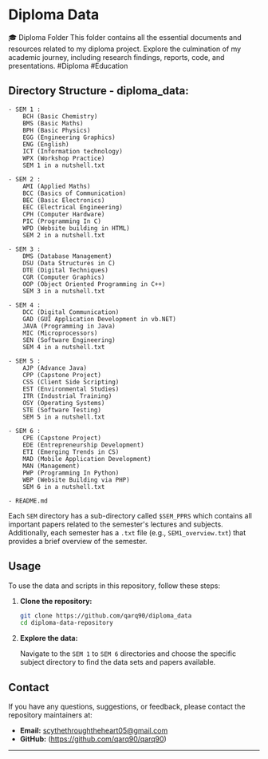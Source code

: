 # Diploma Data
🎓 Diploma Folder This folder contains all the essential documents and resources related to my diploma project. Explore the culmination of my academic journey, including research findings, reports, code, and presentations. #Diploma #Education

## Directory Structure - diploma_data:

    - SEM 1 :
        BCH (Basic Chemistry)
        BMS (Basic Maths)
        BPH (Basic Physics)
        EGG (Engineering Graphics)
        ENG (English)
        ICT (Information technology)
        WPX (Workshop Practice)
        SEM 1 in a nutshell.txt
        
    - SEM 2 :
        AMI (Applied Maths)
        BCC (Basics of Communication)
        BEC (Basic Electronics)
        EEC (Electrical Engineering)
        CPH (Computer Hardware)
        PIC (Programming In C)
        WPD (Website building in HTML)
        SEM 2 in a nutshell.txt

    - SEM 3 :
        DMS (Database Management)
        DSU (Data Structures in C)
        DTE (Digital Techniques)
        CGR (Computer Graphics)
        OOP (Object Oriented Programming in C++)
        SEM 3 in a nutshell.txt

    - SEM 4 :
        DCC (Digital Communication)
        GAD (GUI Application Development in vb.NET)
        JAVA (Programming in Java)
        MIC (Microprocessors)
        SEN (Software Engineering)
        SEM 4 in a nutshell.txt

    - SEM 5 :
        AJP (Advance Java)
        CPP (Capstone Project)
        CSS (Client Side Scripting)
        EST (Environmental Studies)
        ITR (Industrial Training)
        OSY (Operating Systems)
        STE (Software Testing)
        SEM 5 in a nutshell.txt

    - SEM 6 :
        CPE (Capstone Project)
        EDE (Entrepreneurship Development)
        ETI (Emerging Trends in CS)
        MAD (Mobile Application Development)
        MAN (Management)
        PWP (Programming In Python)
        WBP (Website Building via PHP)
        SEM 6 in a nutshell.txt

    - README.md


Each `SEM` directory has a sub-directory called `$SEM_PPRS` which contains all important papers related to the semester's lectures and subjects.
<br>
Additionally, each semester has a `.txt` file (e.g., `SEM1_overview.txt`) that provides a brief overview of the semester.

## Usage

To use the data and scripts in this repository, follow these steps:

1. **Clone the repository:**

    ```bash
    git clone https://github.com/qarq90/diploma_data
    cd diploma-data-repository
    ```

2. **Explore the data:**

    Navigate to the `SEM 1` to `SEM 6` directories and choose the specific subject directory to find the data sets and papers available.

## Contact

If you have any questions, suggestions, or feedback, please contact the repository maintainers at:

- **Email:** scythethroughtheheart05@gmail.com
- **GitHub:** (https://github.com/qarq90/qarq90)

---

